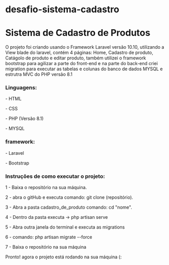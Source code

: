 # desafio-sistema-cadastro

<h1>Sistema de Cadastro de Produtos</h1>
<p>O projeto foi criando usando o Framework Laravel versão 10.10, utilizando a View blade do laravel, contém 4 páginas: Home, Cadastro de produto, Catágolo de produto e editar produto, também utilizei o framework bootstrap para agilizar a parte do front-end e na parte do back-end criei migration para executar as tabelas e colunas do banco de dados MYSQL e estrutra MVC do PHP versão 8.1</p>

<h3>Linguagens:</h3>
<p>- HTML</p>
<p>- CSS</p>
<p>- PHP (Versão 8.1)</p>
<p>- MYSQL</p>
<h3>framework:</h3>
<p>- Laravel</p>
<p>- Bootstrap</p>

<h3>Instruções de como executar o projeto:</h3>
<p>1 - Baixa o repositório na sua máquina.</p>
<p>2 - abra o gitHub e executa comando: git clone (repositório).</p>
<p>3 - Abra a pasta cadastro_de_produto comando: cd "nome".</p>
<p>4 - Dentro da pasta executa -> php artisan serve</p>
<p>5 - Abra outra janela do terminal e executa as migrations</p>
<p>6 - comando: php artisan migrate --force</p>
<p>7 - Baixa o repositório na sua máquina</p>

<p>Pronto! agora o projeto está rodando na sua máquina (:</p>
